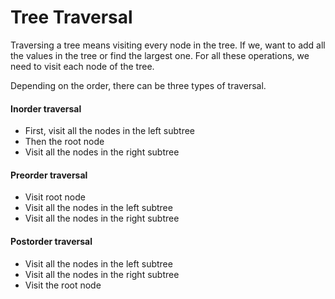 # Tree Traversal

Traversing a tree means visiting every node in the tree. If we, want to add all the values in the tree or find the largest one. For all these operations, we need to visit each node of the tree.

Depending on the order, there can be three types of traversal.

#### Inorder traversal

- First, visit all the nodes in the left subtree
- Then the root node
- Visit all the nodes in the right subtree

#### Preorder traversal

- Visit root node
- Visit all the nodes in the left subtree
- Visit all the nodes in the right subtree

#### Postorder traversal

- Visit all the nodes in the left subtree
- Visit all the nodes in the right subtree
- Visit the root node
